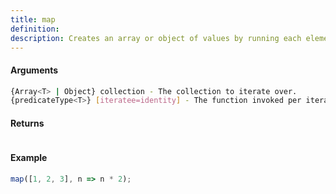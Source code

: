 ```yaml
---
title: map
definition: 
description: Creates an array or object of values by running each element in `collection` through `iteratee`.
---
```



#### Arguments


```bash
{Array<T> | Object} collection - The collection to iterate over.
{predicateType<T>} [iteratee=identity] - The function invoked per iteration.
```


#### Returns


```bash

```


#### Example


```ts
map([1, 2, 3], n => n * 2);
```